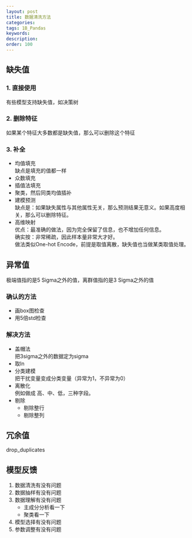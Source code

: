 ```yaml
---
layout: post
title: 数据清洗方法
categories:
tags: 1B_Pandas
keywords:
description:
order: 100
---
```



## 缺失值
### 1. 直接使用  
有些模型支持缺失值，如决策树

### 2. 删除特征  
如果某个特征大多数都是缺失值，那么可以删除这个特征

### 3. 补全
- 均值填充  
缺点是填充的值都一样
- 众数填充
- 插值法填充
- 聚类，然后同类均值插补
- 建模预测  
缺点是：如果缺失属性与其他属性无关，那么预测结果无意义。如果高度相关，那么可以删除特征。  
- 高维映射  
优点：最准确的做法，因为完全保留了信息，也不增加任何信息。  
确实按：非常稀疏，因此样本量非常大才好。  
做法类似One-hot Encode，前提是取值离散，缺失值也当做某类取值处理。  



## 异常值
极端值指的是5 Sigma之外的值，离群值指的是3 Sigma之外的值  
### 确认的方法
- 画box图检查
- 用5倍std检查


### 解决方法
- 盖帽法  
把3sigma之外的数据定为sigma
- 取ln
- 分类建模  
把干扰变量变成分类变量（异常为1，不异常为0）  
- 离散化  
例如做成 高、中、低，三种字段。  
- 剔除
    - 剔除整行
    - 剔除整列



## 冗余值
drop_duplicates


## 模型反馈

1. 数据清洗有没有问题
2. 数据抽样有没有问题
3. 数据理解有没有问题
    - 主成分分析看一下
    - 聚类看一下
4. 模型选择有没有问题
5. 参数调整有没有问题
